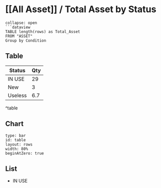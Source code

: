 # [[All Asset]] / Total Asset by Status

```ad-Dataview
collapse: open
```dataview 
TABLE length(rows) as Total_Asset
FROM "ASSET" 
Group by Condition
```




## Table
| Status  | Qty |
| ------- | --- |
| IN USE  | 29  |
| New     | 3   |
| Useless | 6.7 |
^table

## Chart
```chart  
type: bar  
id: table  
layout: rows  
width: 80%  
beginAtZero: true  
```

## List
- IN USE
